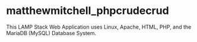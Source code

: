 # matthewmitchell_phpcrudecrud
This LAMP Stack Web Application uses Linux, Apache, HTML, PHP, and the MariaDB (MySQL) Database System.
